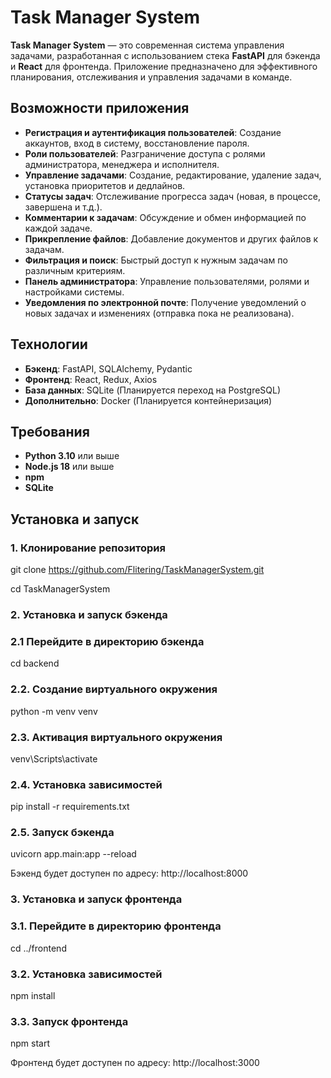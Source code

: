 # Task Manager System

**Task Manager System** — это современная система управления задачами, разработанная с использованием стека **FastAPI** для бэкенда и **React** для фронтенда. Приложение предназначено для эффективного планирования, отслеживания и управления задачами в команде.

## Возможности приложения

- **Регистрация и аутентификация пользователей**: Создание аккаунтов, вход в систему, восстановление пароля.
- **Роли пользователей**: Разграничение доступа с ролями администратора, менеджера и исполнителя.
- **Управление задачами**: Создание, редактирование, удаление задач, установка приоритетов и дедлайнов.
- **Статусы задач**: Отслеживание прогресса задач (новая, в процессе, завершена и т.д.).
- **Комментарии к задачам**: Обсуждение и обмен информацией по каждой задаче.
- **Прикрепление файлов**: Добавление документов и других файлов к задачам.
- **Фильтрация и поиск**: Быстрый доступ к нужным задачам по различным критериям.
- **Панель администратора**: Управление пользователями, ролями и настройками системы.
- **Уведомления по электронной почте**: Получение уведомлений о новых задачах и изменениях (отправка пока не реализована).

## Технологии

- **Бэкенд**: FastAPI, SQLAlchemy, Pydantic
- **Фронтенд**: React, Redux, Axios
- **База данных**: SQLite (Планируется переход на PostgreSQL)
- **Дополнительно**: Docker (Планируется контейнеризация)

## Требования

- **Python 3.10** или выше
- **Node.js 18** или выше
- **npm**
- **SQLite**

## Установка и запуск

### 1. Клонирование репозитория

git clone https://github.com/Flitering/TaskManagerSystem.git

cd TaskManagerSystem

### 2. Установка и запуск бэкенда

### 2.1 Перейдите в директорию бэкенда

cd backend

### 2.2. Создание виртуального окружения

python -m venv venv

### 2.3. Активация виртуального окружения

venv\Scripts\activate

### 2.4. Установка зависимостей

pip install -r requirements.txt

### 2.5. Запуск бэкенда

uvicorn app.main:app --reload

Бэкенд будет доступен по адресу: http://localhost:8000

### 3. Установка и запуск фронтенда

### 3.1. Перейдите в директорию фронтенда

cd ../frontend

### 3.2. Установка зависимостей

npm install

### 3.3. Запуск фронтенда

npm start

Фронтенд будет доступен по адресу: http://localhost:3000
